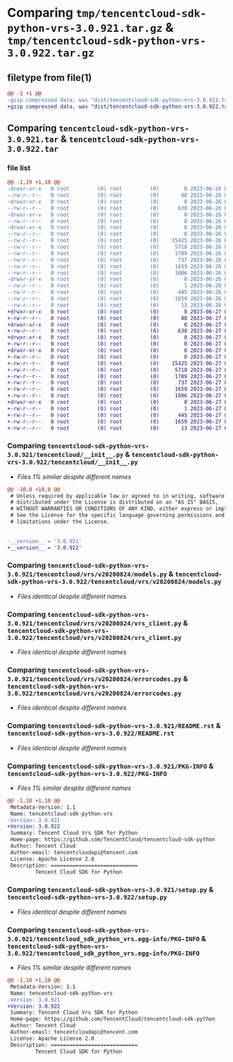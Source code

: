 # Comparing `tmp/tencentcloud-sdk-python-vrs-3.0.921.tar.gz` & `tmp/tencentcloud-sdk-python-vrs-3.0.922.tar.gz`

## filetype from file(1)

```diff
@@ -1 +1 @@
-gzip compressed data, was "dist/tencentcloud-sdk-python-vrs-3.0.921.tar", last modified: Mon Jun 26 00:37:12 2023, max compression
+gzip compressed data, was "dist/tencentcloud-sdk-python-vrs-3.0.922.tar", last modified: Tue Jun 27 00:37:48 2023, max compression
```

## Comparing `tencentcloud-sdk-python-vrs-3.0.921.tar` & `tencentcloud-sdk-python-vrs-3.0.922.tar`

### file list

```diff
@@ -1,19 +1,19 @@
-drwxr-xr-x   0 root         (0) root         (0)        0 2023-06-26 00:37:12.000000 tencentcloud-sdk-python-vrs-3.0.921/
--rw-r--r--   0 root         (0) root         (0)       88 2023-06-26 00:37:12.000000 tencentcloud-sdk-python-vrs-3.0.921/setup.cfg
-drwxr-xr-x   0 root         (0) root         (0)        0 2023-06-26 00:37:12.000000 tencentcloud-sdk-python-vrs-3.0.921/tencentcloud/
--rw-r--r--   0 root         (0) root         (0)      630 2023-06-26 00:37:12.000000 tencentcloud-sdk-python-vrs-3.0.921/tencentcloud/__init__.py
-drwxr-xr-x   0 root         (0) root         (0)        0 2023-06-26 00:37:12.000000 tencentcloud-sdk-python-vrs-3.0.921/tencentcloud/vrs/
--rw-r--r--   0 root         (0) root         (0)        0 2023-06-26 00:37:12.000000 tencentcloud-sdk-python-vrs-3.0.921/tencentcloud/vrs/__init__.py
-drwxr-xr-x   0 root         (0) root         (0)        0 2023-06-26 00:37:12.000000 tencentcloud-sdk-python-vrs-3.0.921/tencentcloud/vrs/v20200824/
--rw-r--r--   0 root         (0) root         (0)        0 2023-06-26 00:37:12.000000 tencentcloud-sdk-python-vrs-3.0.921/tencentcloud/vrs/v20200824/__init__.py
--rw-r--r--   0 root         (0) root         (0)    15425 2023-06-26 00:37:12.000000 tencentcloud-sdk-python-vrs-3.0.921/tencentcloud/vrs/v20200824/models.py
--rw-r--r--   0 root         (0) root         (0)     5710 2023-06-26 00:37:12.000000 tencentcloud-sdk-python-vrs-3.0.921/tencentcloud/vrs/v20200824/vrs_client.py
--rw-r--r--   0 root         (0) root         (0)     1709 2023-06-26 00:37:12.000000 tencentcloud-sdk-python-vrs-3.0.921/tencentcloud/vrs/v20200824/errorcodes.py
--rw-r--r--   0 root         (0) root         (0)      737 2023-06-26 00:37:12.000000 tencentcloud-sdk-python-vrs-3.0.921/README.rst
--rw-r--r--   0 root         (0) root         (0)     1659 2023-06-26 00:37:12.000000 tencentcloud-sdk-python-vrs-3.0.921/PKG-INFO
--rw-r--r--   0 root         (0) root         (0)     1006 2023-06-26 00:37:12.000000 tencentcloud-sdk-python-vrs-3.0.921/setup.py
-drwxr-xr-x   0 root         (0) root         (0)        0 2023-06-26 00:37:12.000000 tencentcloud-sdk-python-vrs-3.0.921/tencentcloud_sdk_python_vrs.egg-info/
--rw-r--r--   0 root         (0) root         (0)        1 2023-06-26 00:37:12.000000 tencentcloud-sdk-python-vrs-3.0.921/tencentcloud_sdk_python_vrs.egg-info/dependency_links.txt
--rw-r--r--   0 root         (0) root         (0)      445 2023-06-26 00:37:12.000000 tencentcloud-sdk-python-vrs-3.0.921/tencentcloud_sdk_python_vrs.egg-info/SOURCES.txt
--rw-r--r--   0 root         (0) root         (0)     1659 2023-06-26 00:37:12.000000 tencentcloud-sdk-python-vrs-3.0.921/tencentcloud_sdk_python_vrs.egg-info/PKG-INFO
--rw-r--r--   0 root         (0) root         (0)       13 2023-06-26 00:37:12.000000 tencentcloud-sdk-python-vrs-3.0.921/tencentcloud_sdk_python_vrs.egg-info/top_level.txt
+drwxr-xr-x   0 root         (0) root         (0)        0 2023-06-27 00:37:48.000000 tencentcloud-sdk-python-vrs-3.0.922/
+-rw-r--r--   0 root         (0) root         (0)       88 2023-06-27 00:37:48.000000 tencentcloud-sdk-python-vrs-3.0.922/setup.cfg
+drwxr-xr-x   0 root         (0) root         (0)        0 2023-06-27 00:37:48.000000 tencentcloud-sdk-python-vrs-3.0.922/tencentcloud/
+-rw-r--r--   0 root         (0) root         (0)      630 2023-06-27 00:37:48.000000 tencentcloud-sdk-python-vrs-3.0.922/tencentcloud/__init__.py
+drwxr-xr-x   0 root         (0) root         (0)        0 2023-06-27 00:37:48.000000 tencentcloud-sdk-python-vrs-3.0.922/tencentcloud/vrs/
+-rw-r--r--   0 root         (0) root         (0)        0 2023-06-27 00:37:48.000000 tencentcloud-sdk-python-vrs-3.0.922/tencentcloud/vrs/__init__.py
+drwxr-xr-x   0 root         (0) root         (0)        0 2023-06-27 00:37:48.000000 tencentcloud-sdk-python-vrs-3.0.922/tencentcloud/vrs/v20200824/
+-rw-r--r--   0 root         (0) root         (0)        0 2023-06-27 00:37:48.000000 tencentcloud-sdk-python-vrs-3.0.922/tencentcloud/vrs/v20200824/__init__.py
+-rw-r--r--   0 root         (0) root         (0)    15425 2023-06-27 00:37:48.000000 tencentcloud-sdk-python-vrs-3.0.922/tencentcloud/vrs/v20200824/models.py
+-rw-r--r--   0 root         (0) root         (0)     5710 2023-06-27 00:37:48.000000 tencentcloud-sdk-python-vrs-3.0.922/tencentcloud/vrs/v20200824/vrs_client.py
+-rw-r--r--   0 root         (0) root         (0)     1709 2023-06-27 00:37:48.000000 tencentcloud-sdk-python-vrs-3.0.922/tencentcloud/vrs/v20200824/errorcodes.py
+-rw-r--r--   0 root         (0) root         (0)      737 2023-06-27 00:37:48.000000 tencentcloud-sdk-python-vrs-3.0.922/README.rst
+-rw-r--r--   0 root         (0) root         (0)     1659 2023-06-27 00:37:48.000000 tencentcloud-sdk-python-vrs-3.0.922/PKG-INFO
+-rw-r--r--   0 root         (0) root         (0)     1006 2023-06-27 00:37:48.000000 tencentcloud-sdk-python-vrs-3.0.922/setup.py
+drwxr-xr-x   0 root         (0) root         (0)        0 2023-06-27 00:37:48.000000 tencentcloud-sdk-python-vrs-3.0.922/tencentcloud_sdk_python_vrs.egg-info/
+-rw-r--r--   0 root         (0) root         (0)        1 2023-06-27 00:37:48.000000 tencentcloud-sdk-python-vrs-3.0.922/tencentcloud_sdk_python_vrs.egg-info/dependency_links.txt
+-rw-r--r--   0 root         (0) root         (0)      445 2023-06-27 00:37:48.000000 tencentcloud-sdk-python-vrs-3.0.922/tencentcloud_sdk_python_vrs.egg-info/SOURCES.txt
+-rw-r--r--   0 root         (0) root         (0)     1659 2023-06-27 00:37:48.000000 tencentcloud-sdk-python-vrs-3.0.922/tencentcloud_sdk_python_vrs.egg-info/PKG-INFO
+-rw-r--r--   0 root         (0) root         (0)       13 2023-06-27 00:37:48.000000 tencentcloud-sdk-python-vrs-3.0.922/tencentcloud_sdk_python_vrs.egg-info/top_level.txt
```

### Comparing `tencentcloud-sdk-python-vrs-3.0.921/tencentcloud/__init__.py` & `tencentcloud-sdk-python-vrs-3.0.922/tencentcloud/__init__.py`

 * *Files 1% similar despite different names*

```diff
@@ -10,8 +10,8 @@
 # Unless required by applicable law or agreed to in writing, software
 # distributed under the License is distributed on an "AS IS" BASIS,
 # WITHOUT WARRANTIES OR CONDITIONS OF ANY KIND, either express or implied.
 # See the License for the specific language governing permissions and
 # limitations under the License.
 
 
-__version__ = '3.0.921'
+__version__ = '3.0.922'
```

### Comparing `tencentcloud-sdk-python-vrs-3.0.921/tencentcloud/vrs/v20200824/models.py` & `tencentcloud-sdk-python-vrs-3.0.922/tencentcloud/vrs/v20200824/models.py`

 * *Files identical despite different names*

### Comparing `tencentcloud-sdk-python-vrs-3.0.921/tencentcloud/vrs/v20200824/vrs_client.py` & `tencentcloud-sdk-python-vrs-3.0.922/tencentcloud/vrs/v20200824/vrs_client.py`

 * *Files identical despite different names*

### Comparing `tencentcloud-sdk-python-vrs-3.0.921/tencentcloud/vrs/v20200824/errorcodes.py` & `tencentcloud-sdk-python-vrs-3.0.922/tencentcloud/vrs/v20200824/errorcodes.py`

 * *Files identical despite different names*

### Comparing `tencentcloud-sdk-python-vrs-3.0.921/README.rst` & `tencentcloud-sdk-python-vrs-3.0.922/README.rst`

 * *Files identical despite different names*

### Comparing `tencentcloud-sdk-python-vrs-3.0.921/PKG-INFO` & `tencentcloud-sdk-python-vrs-3.0.922/PKG-INFO`

 * *Files 1% similar despite different names*

```diff
@@ -1,10 +1,10 @@
 Metadata-Version: 1.1
 Name: tencentcloud-sdk-python-vrs
-Version: 3.0.921
+Version: 3.0.922
 Summary: Tencent Cloud Vrs SDK for Python
 Home-page: https://github.com/TencentCloud/tencentcloud-sdk-python
 Author: Tencent Cloud
 Author-email: tencentcloudapi@tencent.com
 License: Apache License 2.0
 Description: ============================
         Tencent Cloud SDK for Python
```

### Comparing `tencentcloud-sdk-python-vrs-3.0.921/setup.py` & `tencentcloud-sdk-python-vrs-3.0.922/setup.py`

 * *Files identical despite different names*

### Comparing `tencentcloud-sdk-python-vrs-3.0.921/tencentcloud_sdk_python_vrs.egg-info/PKG-INFO` & `tencentcloud-sdk-python-vrs-3.0.922/tencentcloud_sdk_python_vrs.egg-info/PKG-INFO`

 * *Files 1% similar despite different names*

```diff
@@ -1,10 +1,10 @@
 Metadata-Version: 1.1
 Name: tencentcloud-sdk-python-vrs
-Version: 3.0.921
+Version: 3.0.922
 Summary: Tencent Cloud Vrs SDK for Python
 Home-page: https://github.com/TencentCloud/tencentcloud-sdk-python
 Author: Tencent Cloud
 Author-email: tencentcloudapi@tencent.com
 License: Apache License 2.0
 Description: ============================
         Tencent Cloud SDK for Python
```

